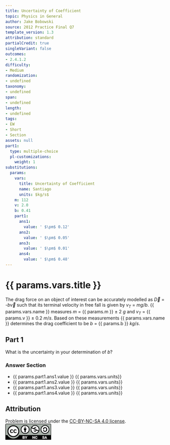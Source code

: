 ```yaml
---
title: Uncertainty of Coefficient
topic: Physics in General
author: Jake Bobowski
source: 2012 Practice Final Q7
template_version: 1.3
attribution: standard
partialCredit: true
singleVariant: false
outcomes:
- 2.4.1.2
difficulty:
- Medium
randomization:
- undefined
taxonomy:
- undefined
span:
- undefined
length:
- undefined
tags:
- EW
- Short
- Section
assets: null
part1:
  type: multiple-choice
  pl-customizations:
    weight: 1
substitutions:
  params:
    vars:
      title: Uncertainty of Coefficient
      name: Santiago
      units: $kg/s$
    m: 112
    v: 2.0
    b: 0.41
    part1:
      ans1:
        value: ' $\pm$ 0.12'
      ans2:
        value: ' $\pm$ 0.05'
      ans3:
        value: ' $\pm$ 0.01'
      ans4:
        value: ' $\pm$ 0.48'
---
```

# {{ params.vars.title }}
The drag force on an object of interest can be accurately modelled as $\vec{D}$ = -$b\vec{v}$ such that its terminal velocity in free fall is given by $v_T$ = $mg/b$.
{{ params.vars.name }} measures $m$ = {{ params.m }} $\pm$ 2 $g$ and $v_T$ = {{ params.v }} $\pm$ 0.2 $m/s$.
Based on these measurements {{ params.vars.name }} determines the drag coefficient to be $b$ = {{ params.b }} $kg/s$.

## Part 1

What is the uncertainty in your determination of $b$?

### Answer Section

- {{ params.part1.ans1.value }} {{ params.vars.units}}
- {{ params.part1.ans2.value }} {{ params.vars.units}}
- {{ params.part1.ans3.value }} {{ params.vars.units}}
- {{ params.part1.ans4.value }} {{ params.vars.units}}

## Attribution

Problem is licensed under the [CC-BY-NC-SA 4.0 license](https://creativecommons.org/licenses/by-nc-sa/4.0/).<br> ![The Creative Commons 4.0 license requiring attribution-BY, non-commercial-NC, and share-alike-SA license.](https://raw.githubusercontent.com/firasm/bits/master/by-nc-sa.png)